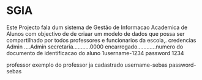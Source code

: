 # SGIA
Este Projecto fala dum sistema de Gestão de Informacao Academica de Alunos com objectivo de de criaar um modelo de dados que possa ser compartilhado por todos professores e funcionarios da escola,.
credencias Admin ....Admin
secretaria...........0000 
encarregado............numero do documento de identificacao do aluno
1username-1234 password 1234

professor exemplo do professor ja cadastrado
username-sebas  password-sebas

